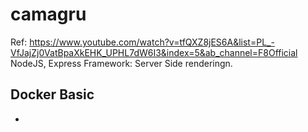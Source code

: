 # camagru
Ref: https://www.youtube.com/watch?v=tfQXZ8jES6A&list=PL_-VfJajZj0VatBpaXkEHK_UPHL7dW6I3&index=5&ab_channel=F8Official
NodeJS, Express Framework: Server Side renderingn.

## Docker Basic
- 